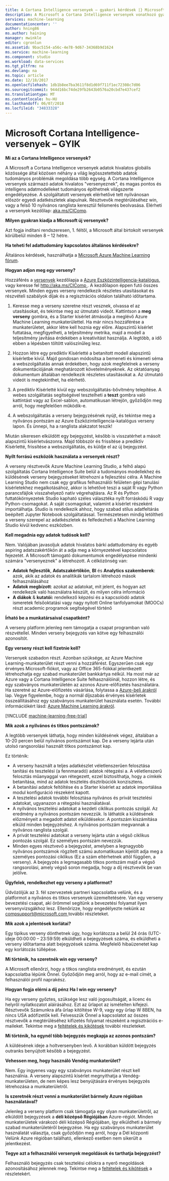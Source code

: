 ```yaml
---
title: A Cortana Intelligence versenyek – gyakori kérdések |} Microsoft Docs
description: A Microsoft a Cortana Intelligence versenyek vonatkozó gyakran ismételt kérdések.
services: machine-learning
documentationcenter: ''
author: hning86
ms.author: haining
manager: mwinkle
editor: cgronlun
ms.assetid: 9bac5154-a56c-4e78-9d67-34368b9d1624
ms.service: machine-learning
ms.component: studio
ms.workload: data-services
ms.tgt_pltfrm: na
ms.devlang: na
ms.topic: article
ms.date: 12/18/2017
ms.openlocfilehash: 1db1b8ee7ba3611f8d1d69f711f1ec72308c7d06
ms.sourcegitcommit: 944d16bc74de29fb2643b0576a20cbd7e437cef2
ms.translationtype: MT
ms.contentlocale: hu-HU
ms.lasthandoff: 06/07/2018
ms.locfileid: "34833328"
---
```

# <a name="microsoft-cortana-intelligence-competitions-faq"></a>Microsoft Cortana Intelligence-versenyek – GYIK
**Mi az a Cortana Intelligence versenyek?**

A Microsoft a Cortana Intelligence versenyek adatok hivalatos globális közössége által közösen néhány a világ legösszetettebb adatok tudományos problémák megoldása több egység. A Cortana Intelligence versenyek származó adatok hivalatos "versenyeznek", és magas pontos és intelligens adatmodelleket tudományos építhetnek világszerte engedélyezése. A szolgáltatott versenyek elérhetővé tett nyilvánosan először egyedi adatkészletek alapulnak. Résztvevők megtérüléséhez win, vagy a felső 10 nyilvános ranglista keresztül felismerés beolvasása. Elérheti a versenyek kezdőlap: [aka.ms/CIComp](http://aka.ms/CIComp).

**Milyen gyakran kiadja a Microsoft új versenyek?**

Azt fogja indítani rendszeresen, 1. féltől, a Microsoft által birtokolt versenyek körülbelül minden 8 – 12 hétre. 

**Ha teheti fel adattudomány kapcsolatos általános kérdésekre?**

Általános kérdések, használhatja a [Microsoft Azure Machine Learning fórum](https://social.msdn.microsoft.com/forums/azure/home?forum=MachineLearning).

**Hogyan adjon meg egy verseny?**

Hozzáférés a [versenyek](https://gallery.cortanaintelligence.com/competitions) kezdőlapja a [Azure Eszközintelligencia-katalógus](https://gallery.cortanaintelligence.com/), vagy keresse fel [ http://aka.ms/CIComp ](http://aka.ms/CIComp). A kezdőlapon éppen futó összes versenyek. Minden egyes verseny rendelkezik részletes utasításokat és részvételi szabályok díjak és a regisztrációs oldalon található időtartama.

1. Keresse meg a verseny szeretne részt vesznek, olvassa el az utasításokat, és tekintse meg az útmutató videót. Kattintson a **meg verseny** gombra, és a Starter kísérlet átmásolja a meglévő Azure Machine Learning munkaterülettel. Ha már nincs hozzáférése a munkaterületet, akkor létre kell hoznia egy előre. Alapszintű kísérlet futtatása, megfigyelheti, a teljesítmény metrika, majd a modell a teljesítmény javítása érdekében a kreativitást használja. A legtöbb, a idő ebben a lépésben töltött valószínűleg lesz.   

2. Hozzon létre egy prediktív Kísérletté a betanított modell alapszintű kísérletbe kívül. Majd gondosan módosítsa a bemeneti és kimeneti séma a webszolgáltatás annak érdekében, hogy azok megfelelnek a verseny dokumentációjának meghatározott követelményeknek. Az oktatóanyag dokumentum általában rendelkezik részletes utasításokat a. Az útmutató videót is megtekinthet, ha elérhető.   

3. A prediktív Kísérletté kívül egy webszolgáltatás-bővítmény telepítése. A webes szolgáltatás segítségével tesztelheti a **teszt** gombra való kattintást vagy az Excel-sablon, automatikusan létrejön, győződjön meg arról, hogy megfelelően működik-e.   

4. A webszolgáltatás a verseny bejegyzésének nyújt, és tekintse meg a nyilvános pontszám az Azure Eszközintelligencia-katalógus verseny lapon. És ünnepi, ha a ranglista alakzatot teszik!  

Miután sikeresen elküldött egy bejegyzést, később is visszatérhet a másolt alapszintű kísérletvászonra. Majd többször és frissítése a prediktív Kísérletté, frissítése a webszolgáltatás, és küldje el az új bejegyzést.   

**Nyílt forrású eszközök használata a versenyek részt?**

A verseny résztvevők Azure Machine Learning Studio, a felhő alapú szolgáltatás Cortana Intelligence Suite belül a tudományos modellekhez és küldésének verseny bejegyzéseket létrehozni a fejlesztési célra. A Machine Learning Studio nem csak egy grafikus felhasználói felületen gépi tanulási kísérletekhez megalkotásához, akkor is lehetővé teszi a saját R vagy Python parancsfájlok visszahelyező natív végrehajtásra. Az R és Python futtatókörnyezetek Studio kapható széles választéka nyílt forráskódú R vagy Python-csomagokat. A saját csomagokat, valamint a kísérlet részeként importálhatja. Studio is rendelkezik ahhoz, hogy szabad stílus adatfeltárás beépített Jupyter Notebook szolgáltatással. Természetesen mindig letöltheti a verseny szerepel az adatkészletek és felfedezheti a Machine Learning Studio kívül kedvenc eszközben. 

**Kell megadnia egy adatok tudósok kell?**

Nem. Valójában javasoljuk adatok hivalatos bárki adattudomány és egyéb aspiring adatszakértőkön át a adja meg a környezetével kapcsolatos fejezetét. A Microsoft támogató dokumentumok engedélyezése mindenki számára "versenyeznek" a létrehozott. A célközönség van:

* **Adatok fejlesztők**, **Adatszakértőkön**, **BI** és **Analytics szakemberek**: azok, akik az adatok és analitikák tartalom létrehozó mások felhasználásához
* **Adatok megbízott**: azokat az adatokat, mit jelent, és hogyan azt rendelkezik való használatra készült, és milyen célra információ
* **A diákok** & **kutatói:** rendelkező képzési és a kapcsolódó adatok ismeretek felsőoktatási vagy nagy nyitott Online tanfolyamokat (MOOCs) részt academic programok segítségével történő

**Írható be a munkatársaival csapatként?**

A verseny platform jelenleg nem támogatja a csapat programban való részvétellel. Minden verseny bejegyzés van kötve egy felhasználói azonosítót. 

**Egy verseny részt kell fizetnie kell?**

Versenyek szabadon részt. Azonban szüksége, az Azure Machine Learning-munkaterület részt venni a hozzáférést. Egyszerűen csak egy érvényes Microsoft-fiókot, vagy az Office 365-fiókkal jelentkezett létrehozhatja egy szabad munkaterület bankkártya nélkül. Ha most már az Azure vagy a Cortana Intelligence Suite felhasználóinál, hozzon létre, és egy szabványos munkaterületén az azonos Azure-előfizetés használatára. Ha szeretné az Azure-előfizetés vásárlása, folytassa a [Azure-beli árakról](https://azure.microsoft.com/pricing) lap. Vegye figyelembe, hogy a normál díjszabás érvényes kísérletek összeállításához egy szabványos munkaterület használata esetén. További információkért lásd: [Azure Machine Learning árakról](https://azure.microsoft.com/pricing/details/machine-learning/). 

[!INCLUDE [machine-learning-free-trial](../../../includes/machine-learning-free-trial.md)]

**Mik azok a nyilvános és titkos pontszámok?**

A legtöbb versenyek láthatja, hogy minden küldésének végez, általában a 10-20 percen belül nyilvános pontszámot kap. De a verseny lejárta után utolsó rangsorolási használt titkos pontszámot kap. 

Ez történik:

* A verseny használt a teljes adatkészlet véletlenszerűen felosztása tanítási és tesztelési (a fennmaradó) adatok rétegzési a. A véletlenszerű felosztás műanyaggal van rétegezett, ezzel biztosíthatja, hogy a címkék betanítása, mind az adatok tesztelés disztribúciók konzisztens.
* A betanítási adatok feltöltése és a Starter kísérlet az adatok importálása modul konfiguráció részeként kapott.
* A tesztelési adatok további felosztása nyilvános és privát tesztelési adatokat, ugyanazon a rétegzési használatával.
* A nyilvános tesztelési adatokat a kezdeti ciklikus pontozás szolgál. Az eredmény a nyilvános pontszám nevezzük. Is láthatók a küldésének előzményeit a megadott adatot elküldésekor. A pontszám kiszámítása elküld minden bejegyzéshez. A nyilvános pontszám megvannak a nyilvános ranglista szolgál.
* A privát tesztelési adatokat a verseny lejárta után a végső ciklikus pontozás szolgál. Ez személyes pontszám nevezzük. 
* Minden egyes résztvevő a bejegyzést, amelyben a legnagyobb nyilvános pontszámok rögzített számú automatikusan kijelölt adja meg a személyes pontozási ciklikus (Ez a szám eltérhetnek attól függően, a verseny). A bejegyzés a legmagasabb titkos pontszám majd a végső rangsorolási, amely végső soron megadja, hogy a díj résztvevők be van jelölve.  

**Ügyfelek, rendelkezhet egy verseny a platformot?**

Üdvözöljük az 3. fél szervezetek partneri kapcsolatba velünk, és a platformot a nyilvános és titkos versenyek üzemeltetésére. Van egy verseny bevezetési csapat, aki örömmel segítünk a bevezetési folyamat ilyen versenyvizsgákhoz lesz.  Ellenőrizze, hogy engedélyezte nekünk az [ compsupport@microsoft.com ](mailto:compsupport@microsoft.com) további részleteket. 

**Mik azok a jelentések korlátai?**

Egy tipikus verseny dönthetnek úgy, hogy korlátozza a belül 24 órás (UTC-ideje 00:00:00 – 23:59:59) elküldheti a bejegyzések száma, és elküldheti a verseny időtartama alatt bejegyzések száma. Megfelelő hibaüzenetet kap egy korlátozás túllépése. 

**Mi történik, ha szeretnék win egy verseny?**

A Microsoft ellenőrzi, hogy a titkos ranglista eredményeit, és ezután kapcsolatba lépünk Önnel. Győződjön meg arról, hogy az e-mail címét, a felhasználói profil naprakész.

**Hogyan fogja elérni a díj pénz Ha I win egy verseny?**

Ha egy verseny győztes, szüksége lesz való jogosultságát, a licenc és helyről nyilatkozatot aláírásához. Ezt az űrlapot az ismételten kifejezi. Résztvevők Számunkra áfa űrlap kitöltése W-9, vagy egy űrlap W 8BEN, ha nincs USA adófizetők kell. Felvesszük Önnel a kapcsolatot az összes résztvevők a megtérüléséhez kifizetés folyamat részeként a regisztrációs e-maileket. Tekintse meg a [feltételek és kikötések](http://aka.ms/comptermsandconditions) további részleteket.

**Mi történik, ha egynél több bejegyzés megkapja az azonos pontszám?**

A küldésének ideje a holtversenyben levő. A korábban küldött bejegyzés outranks benyújtott később a bejegyzést.

**Vehessen meg, hogy használó Vendég munkaterület?**

Nem. Egy ingyenes vagy egy szabványos munkaterület részt kell használnia. A verseny alapszintű kísérlet megnyithatja a Vendég-munkaterületen, de nem képes lesz benyújtására érvényes bejegyzés létrehozása a munkaterületről. 

**Is szeretnék részt venni a munkaterület bármely Azure régióban használatával?**

Jelenleg a verseny platform csak támogatja egy olyan munkaterületről, az elküldött bejegyzések a **déli középső Régiójában** Azure-régiót. Minden munkaterületek várakozó déli középső Régiójában, így elküldheti a bármely szabad munkaterületéről bejegyzése. Ha egy szabványos munkaterület használatát választja, csak győződjön meg arról, hogy a Dél központi Velünk Azure régióban található, ellenkező esetben nem sikerült a jelentkezést. 

**Tegye azt a felhasználói versenyek megoldások és tarthatja bejegyzést?**

Felhasználó bejegyzés csak tesztelési célokra a nyerő megoldások azonosításához jelennek meg. Tekintse meg a [feltételek és kikötések](http://aka.ms/comptermsandconditions) a részletekért.

